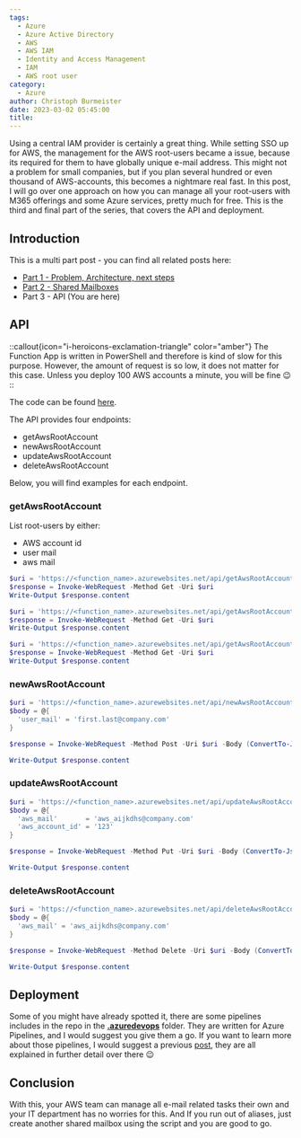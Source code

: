 ```yaml
---
tags:
  - Azure
  - Azure Active Directory
  - AWS
  - AWS IAM
  - Identity and Access Management
  - IAM
  - AWS root user
category:
  - Azure
author: Christoph Burmeister
date: 2023-03-02 05:45:00
title:
---
```


Using a central IAM provider is certainly a great thing. While setting SSO up for AWS, the management for the AWS root-users became a issue, because its required for them to have globally unique e-mail address. This might not a problem for small companies, but if you plan several hundred or even thousand of AWS-accounts, this becomes a nightmare real fast. In this post, I will go over one approach on how you can manage all your root-users with M365 offerings and some Azure services, pretty much for free.
This is the third and final part of the series, that covers the API and deployment.

<!-- more -->
<!-- toc -->

## Introduction

This is a multi part post - you can find all related posts here:

* [Part 1 - Problem, Architecture, next steps](/aws-root-account-management-for-sso-using-azure-active-directory-part-1/)
* [Part 2 - Shared Mailboxes](/aws-root-account-management-for-sso-using-azure-active-directory-part-2/)
* Part 3 - API (You are here)

## API

::callout{icon="i-heroicons-exclamation-triangle" color="amber"}
The Function App is written in PowerShell and therefore is kind of slow for this purpose. However, the amount of request is so low, it does not matter for this case. Unless you deploy 100 AWS accounts a minute, you will be fine :wink:
::

The code can be found [here](https://github.com/chrburmeister/aws-root-user-management-api/tree/main/function_app/aws_root_account_mail_mgmt).

The API provides four endpoints:

- getAwsRootAccount
- newAwsRootAccount
- updateAwsRootAccount
- deleteAwsRootAccount

Below, you will find examples for each endpoint.

### getAwsRootAccount

List root-users by either:

- AWS account id
- user mail
- aws mail

```powershell
$uri = 'https://<function_name>.azurewebsites.net/api/getAwsRootAccount?code=<auth code>&aws_account_id=12345'
$response = Invoke-WebRequest -Method Get -Uri $uri
Write-Output $response.content

$uri = 'https://<function_name>.azurewebsites.net/api/getAwsRootAccount?code=<auth code>&user_mail=first.last@comany.com'
$response = Invoke-WebRequest -Method Get -Uri $uri
Write-Output $response.content

$uri = 'https://<function_name>.azurewebsites.net/api/getAwsRootAccount?code=<auth code>&aws_mail=first.last@comany.com'
$response = Invoke-WebRequest -Method Get -Uri $uri
Write-Output $response.content
```
### newAwsRootAccount
```powershell
$uri = 'https://<function_name>.azurewebsites.net/api/newAwsRootAccount?code=<auth code>'
$body = @{
  'user_mail' = 'first.last@company.com'
}

$response = Invoke-WebRequest -Method Post -Uri $uri -Body (ConvertTo-Json -InputObject $body)

Write-Output $response.content
```

### updateAwsRootAccount
```powershell
$uri = 'https://<function_name>.azurewebsites.net/api/updateAwsRootAccount?code=<auth code>'
$body = @{
  'aws_mail'       = 'aws_aijkdhs@company.com'
  'aws_account_id' = '123'
}

$response = Invoke-WebRequest -Method Put -Uri $uri -Body (ConvertTo-Json -InputObject $body)

Write-Output $response.content
```

### deleteAwsRootAccount
```powershell
$uri = 'https://<function_name>.azurewebsites.net/api/deleteAwsRootAccount?code=<auth code>'
$body = @{
  'aws_mail' = 'aws_aijkdhs@company.com'
}

$response = Invoke-WebRequest -Method Delete -Uri $uri -Body (ConvertTo-Json -InputObject $body)

Write-Output $response.content
```

## Deployment
Some of you might have already spotted it, there are some pipelines includes in the repo in the [**.azuredevops**](https://github.com/chrburmeister/aws-root-user-management-api/tree/main/.azuredevops) folder. They are written for Azure Pipelines, and I would suggest you give them a go.
If you want to learn more about those pipelines, I would suggest a previous [post](https://itinsights.org/Terraform-Ecosystem-Pipelines/), they are all explained in further detail over there :wink:

## Conclusion
With this, your AWS team can manage all e-mail related tasks their own and your IT department has no worries for this. And If you run out of aliases, just create another shared mailbox using the script and you are good to go.

